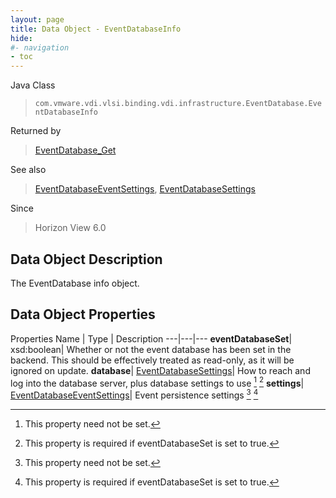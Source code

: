 ```yaml
---
layout: page
title: Data Object - EventDatabaseInfo
hide:
#- navigation
- toc
---
```






Java Class
> `com.vmware.vdi.vlsi.binding.vdi.infrastructure.EventDatabase.EventDatabaseInfo`

Returned by
> [EventDatabase_Get](vdi.infrastructure.EventDatabase.md#get)

See also
> [EventDatabaseEventSettings](vdi.infrastructure.EventDatabase.EventSettings.md), [EventDatabaseSettings](vdi.infrastructure.EventDatabase.EventDatabaseSettings.md)

Since
> Horizon View 6.0


## Data Object Description

The EventDatabase info object.

## Data Object Properties
Properties
Name |  Type |  Description
---|---|---
**eventDatabaseSet**|  xsd:boolean|  Whether or not the event database has been set in the backend. This should be effectively treated as read-only, as it will be ignored on update.
**database**| [EventDatabaseSettings](vdi.infrastructure.EventDatabase.EventDatabaseSettings.md)|  How to reach and log into the database server, plus database settings to use [^1] [^258]
**settings**| [EventDatabaseEventSettings](vdi.infrastructure.EventDatabase.EventSettings.md)|  Event persistence settings [^1] [^258]
 


 


[^1]: This property need not be set.
[^258]: This property is required if eventDatabaseSet is set to true.